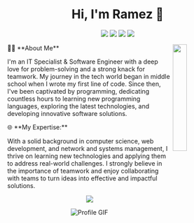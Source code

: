 <h1 align="center">Hi, I'm Ramez 👋</h1>

<p align="center">
    <a href="https://www.facebook.com/ramezhany.online"><img src="https://img.shields.io/badge/facebook-%231877F2?style=flat&logo=facebook&logoColor=white"/></a>
    <a href="https://twitter.com/rramezhany"><img src="https://img.shields.io/badge/x-%231FA1F1?style=flat&logo=twitter&logoColor=white"/></a>
    <a href="https://www.linkedin.com/in/rramezhany"><img src="https://img.shields.io/badge/linkedin-%230177B5?style=flat&logo=linkedin&logoColor=white"/></a>
    <a href="https://www.instagram.com/rramez.hany"><img src="https://img.shields.io/badge/instagram-%23E4415F?style=flat&logo=instagram&logoColor=white"/></a>
</p>

<img src="https://github.com/RamezHany/RamezHany/blob/main/profile-img.png" align="right" width="25%"/>

<p align="left">
👨‍💻 **About Me**
</p>
<p align="left">
I'm an IT Specialist & Software Engineer with a deep love for problem-solving and a strong knack for teamwork. My journey in the tech world began in middle school when I wrote my first line of code. Since then, I've been captivated by programming, dedicating countless hours to learning new programming languages, exploring the latest technologies, and developing innovative software solutions.
</p>

<p align="left">
🌐 **My Expertise:**
</p>
<p align="left">
With a solid background in computer science, web development, and network and systems management, I thrive on learning new technologies and applying them to address real-world challenges. I strongly believe in the importance of teamwork and enjoy collaborating with teams to turn ideas into effective and impactful solutions.
</p>



<p align="center">
    <a href="https://ramezhany.online/" style="text-decoration: none;">
        <img src="https://img.shields.io/badge/Visit-Portfolio-%2300C853?style=for-the-badge&logo=internet-explorer&logoColor=white"/>
    </a>
</p>

<p align="center">
    <img src="https://github.com/RamezHany/RamezHany/blob/main/ss.gif" alt="Profile GIF"/>
</p>
